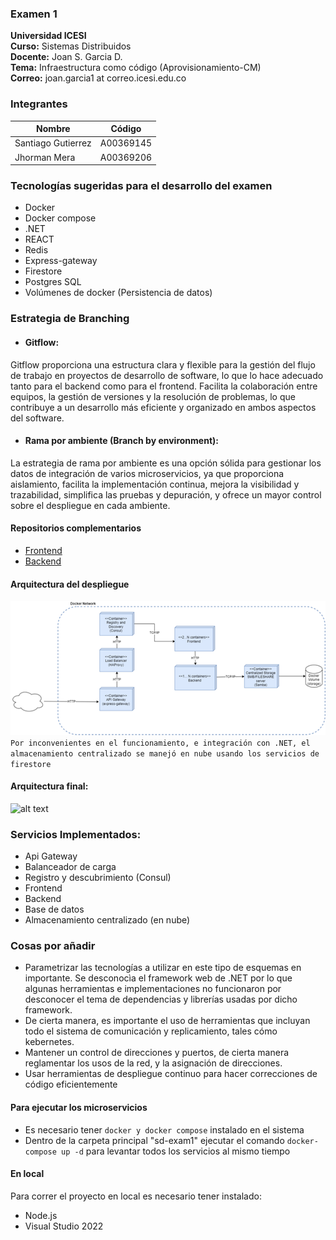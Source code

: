 ### Examen 1
**Universidad ICESI**  
**Curso:** Sistemas Distribuidos  
**Docente:** Joan S. Garcia D.  
**Tema:** Infraestructura como código (Aprovisionamiento-CM)  
**Correo:** joan.garcia1 at correo.icesi.edu.co

### Integrantes

| Nombre | Código |
|----------|----------|
| Santiago Gutierrez   | A00369145   |
| Jhorman Mera    | A00369206   |

### Tecnologías sugeridas para el desarrollo del examen
* Docker
* Docker compose
* .NET
* REACT
* Redis
* Express-gateway
* Firestore
* Postgres SQL
* Volúmenes de docker (Persistencia de datos)
### Estrategia de Branching

* #### Gitflow:
Gitflow proporciona una estructura clara y flexible para la gestión del flujo de trabajo en proyectos de desarrollo de software, lo que lo hace adecuado tanto para el backend como para el frontend. Facilita la colaboración entre equipos, la gestión de versiones y la resolución de problemas, lo que contribuye a un desarrollo más eficiente y organizado en ambos aspectos del software.

* #### Rama por ambiente (Branch by environment):
La estrategia de rama por ambiente es una opción sólida para gestionar los datos de integración de varios microservicios, ya que proporciona aislamiento, facilita la implementación continua, mejora la visibilidad y trazabilidad, simplifica las pruebas y depuración, y ofrece un mayor control sobre el despliegue en cada ambiente.

#### Repositorios complementarios
* [Frontend](https://github.com/SGutierrez-11/backend-library-app.git)
* [Backend](https://github.com/SGutierrez-11/frontend-library-app.git)

#### Arquitectura del despliegue
![alt text](/resources/img/image.png)
````Por inconvenientes en el funcionamiento, e integración con .NET, el almacenamiento centralizado se manejó en nube usando los servicios de firestore````
#### Arquitectura final:
![alt text](/resources/img/arquitectura-nueva.jpg)


### Servicios Implementados:
* Api Gateway 
* Balanceador de carga
* Registro y descubrimiento (Consul)
* Frontend
* Backend
* Base de datos
* Almacenamiento centralizado (en nube)    

### Cosas por añadir

* Parametrizar las tecnologías a utilizar en este tipo de esquemas en importante. Se desconocìa el framework web de .NET por lo que algunas herramientas e implementaciones no funcionaron por desconocer el tema de dependencias y librerías usadas por dicho framework.
* De cierta manera, es importante el uso de herramientas que incluyan todo el sistema de comunicación y replicamiento, tales cómo kebernetes.
* Mantener un control de direcciones y puertos, de cierta manera reglamentar los usos de la red, y la asignación de direcciones.
* Usar herramientas de despliegue continuo para hacer correcciones de código eficientemente

#### Para ejecutar los microservicios

* Es necesario tener ````docker y docker compose```` instalado en el sistema
* Dentro de la carpeta principal "sd-exam1" ejecutar el comando ````docker-compose up -d```` para levantar todos los servicios al mismo tiempo 

#### En local

Para correr el proyecto en local es necesario tener instalado:
* Node.js
* Visual Studio 2022